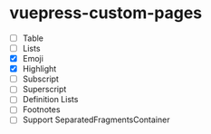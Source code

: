 # vuepress-custom-pages

- [ ] Table
- [ ] Lists
- [x] Emoji
- [x] Highlight
- [ ] Subscript
- [ ] Superscript
- [ ] Definition Lists
- [ ] Footnotes
- [ ] Support SeparatedFragmentsContainer